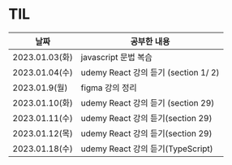 # TIL

| 날짜           | 공부한 내용                          |
| -------------- | ------------------------------------ |
| 2023.01.03(화) | javascript 문법 복습                 |
| 2023.01.04(수) | udemy React 강의 듣기 (section 1/ 2) |
| 2023.01.9(월)  | figma 강의 정리                      |
| 2023.01.10(화) | udemy React 강의 듣기 (section 29)   |
| 2023.01.11(수) | udemy React 강의 듣기(section 29)    |
| 2023.01.12(목) | udemy React 강의 듣기(section 29)    |
| 2023.01.18(수) | udemy React 강의 듣기(TypeScript)    |

